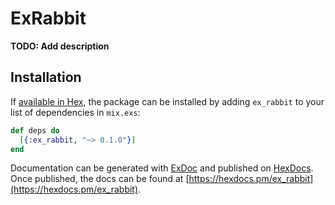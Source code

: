 # ExRabbit

**TODO: Add description**

## Installation

If [available in Hex](https://hex.pm/docs/publish), the package can be installed
by adding `ex_rabbit` to your list of dependencies in `mix.exs`:

```elixir
def deps do
  [{:ex_rabbit, "~> 0.1.0"}]
end
```

Documentation can be generated with [ExDoc](https://github.com/elixir-lang/ex_doc)
and published on [HexDocs](https://hexdocs.pm). Once published, the docs can
be found at [https://hexdocs.pm/ex_rabbit](https://hexdocs.pm/ex_rabbit).

